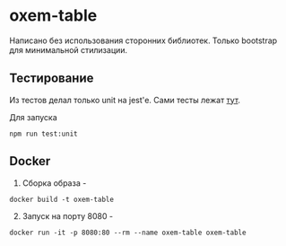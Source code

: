 # oxem-table

Написано без использования сторонних библиотек. Только bootstrap для минимальной стилизации.

## Тестирование

Из тестов делал только unit на jest'е. Сами тесты лежат [тут](./tests/unit).

Для запуска
```console
npm run test:unit
```

## Docker

1. Сборка образа -
```console
docker build -t oxem-table
```
2. Запуск на порту 8080 -
```console
docker run -it -p 8080:80 --rm --name oxem-table oxem-table
```